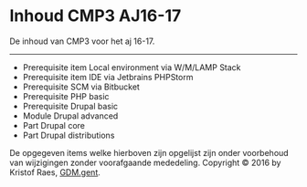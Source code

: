 Inhoud CMP3 AJ16-17
===================


De inhoud van CMP3 voor het aj 16-17.

----------

 - Prerequisite item Local environment via W/M/LAMP Stack
 - Prerequisite item IDE via Jetbrains PHPStorm
 - Prerequisite SCM via Bitbucket
 - Prerequisite PHP basic
 - Prerequisite Drupal basic
 - Module Drupal advanced
  - Part Drupal core
  - Part Drupal distributions 

De opgegeven items welke hierboven zijn opgelijst zijn onder voorbehoud van wijzigingen zonder voorafgaande mededeling.
Copyright &copy; 2016 by Kristof Raes, [GDM.gent](http://gdm.gent).
